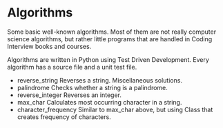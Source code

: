 # Algorithms
Some basic well-known algorithms. Most of them are not really computer science algorithms, but rather little programs that are handled in Coding Interview books and courses.

Algorithms are written in Python using Test Driven Development. Every algorithm has a source file and a unit test file.

* reverse_string        Reverses a string. Miscellaneous solutions.
* palindrome            Checks whether a string is a palindrome.
* reverse_integer       Reverses an integer.
* max_char              Calculates most occurring character in a string.
* character_frequency   Similar to max_char above, but using Class that creates frequency of characters.


